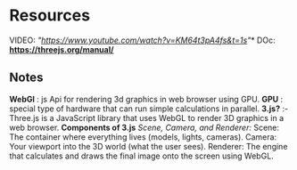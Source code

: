 # Resources

VIDEO: **"https://www.youtube.com/watch?v=KM64t3pA4fs&t=1s*"**
DOc: **https://threejs.org/manual/**


## Notes

**WebGl** : js Api for rendering 3d graphics in web browser using GPU.
**GPU** : special type of hardware that can run simple calculations in parallel.
**3.js?** :- Three.js is a JavaScript library that uses WebGL to render 3D graphics in a web browser.
**Components of 3.js**
*Scene, Camera, and Renderer:*
Scene: The container where everything lives (models, lights, cameras).
Camera: Your viewport into the 3D world (what the user sees).
Renderer: The engine that calculates and draws the final image onto the screen using WebGL.

